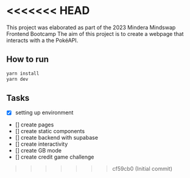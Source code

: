 <<<<<<< HEAD
=======
This project was elaborated as part of the 2023 Mindera Mindswap Frontend Bootcamp
The aim of this project is to create a webpage that interacts with a the PokéAPI.

## How to run

```bash
yarn install
yarn dev
```

## Tasks

- [x] setting up environment
- [] create pages
- [] create static components
- [] create backend with supabase
- [] create interactivity
- [] create GB mode
- [] create credit game challenge
>>>>>>> cf59cb0 (Initial commit)
